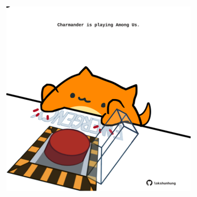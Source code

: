 <!-- built at 25/02/2024, 03:00:44 UTC -->
<p align="center">
  <img width="500" height="500" src="./ReadmeImage.svg">
</p>
